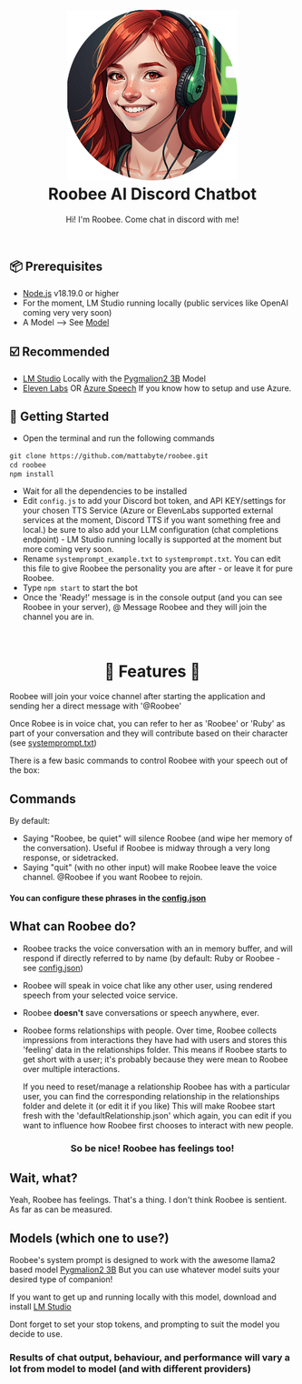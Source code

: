 <h1 align="center">
  <br>
  <a href="https://github.com/Mattabyte/Roobee"><img src="./docs/.gitbook/assets/roobee_pic.png" height="300" alt="Roobee AI Discord Chatbot"></a>
  <br>
  Roobee AI Discord Chatbot
  <br>
</h1>

<p align="center">Hi! I'm Roobee. Come chat in discord with me!</p>

<br>

## 📦 Prerequisites

- [Node.js](https://nodejs.org/en/) v18.19.0 or higher
- For the moment, LM Studio running locally (public services like OpenAI coming very very soon)
- A Model --> See [Model](#model)


## ☑️ Recommended
- [LM Studio](https://lmstudio.ai/) Locally with the [Pygmalion2 3B](https://huggingface.co/TheBloke/Pygmalion-2-13B-GGUF) Model
- [Eleven Labs](https://elevenlabs.io/) 
  OR
  [Azure Speech](https://azure.microsoft.com/en-au/products/ai-services/ai-speech) If you know how to setup and use Azure.

## 🚀 Getting Started

- Open the terminal and run the following commands

```
git clone https://github.com/mattabyte/roobee.git
cd roobee
npm install
```

- Wait for all the dependencies to be installed
- Edit `config.js` to add your Discord bot token, and API KEY/settings for your chosen TTS Service (Azure or ElevenLabs supported external services at the moment, Discord TTS if you want something free and local.)
  be sure to also add your LLM configuration (chat completions endpoint) - LM Studio running locally is supported at the moment but more coming very soon.
- Rename `systemprompt_example.txt` to `systemprompt.txt`. You can edit this file to give Roobee the personality you are after - or leave it for pure Roobee.
- Type `npm start` to start the bot
- Once the 'Ready!' message is in the console output (and you can see Roobee in your server), @ Message Roobee and they will join the channel you are in.


<br>

<h1 align="center"> 🌟 Features 🌟 </h1>

Roobee will join your voice channel after starting the application and sending her a direct message with '@Roobee'

Once Robee is in voice chat, you can refer to her as 'Roobee' or 'Ruby' as part of your conversation and they will contribute based on their character (see [systemprompt.txt](https://github.com/Mattabyte/Roobee/tree/main/config))

There is a few basic commands to control Roobee with your speech out of the box:


## Commands
By default:
- Saying "Roobee, be quiet" will silence Roobee (and wipe her memory of the conversation). Useful if Roobee is midway through a very long response, or sidetracked.
- Saying "quit" (with no other input) will make Roobee leave the voice channel. @Roobee if you want Roobee to rejoin.

#### You can configure these phrases in the [config.json](https://github.com/Mattabyte/Roobee/tree/main/config)

## What can Roobee do?

- Roobee tracks the voice conversation with an in memory buffer, and will respond if directly referred to by name (by default: Ruby or Roobee - see [config.json](https://github.com/Mattabyte/Roobee/tree/main/config))
- Roobee will speak in voice chat like any other user, using rendered speech from your selected voice service.
- Roobee <strong>doesn't</strong> save conversations or speech anywhere, ever.
- Roobee forms relationships with people. Over time, Roobee collects impressions from interactions they have had with users and stores this 'feeling' data in the relationships folder.
  This means if Roobee starts to get short with a user; it's probably because they were mean to Roobee over multiple interactions.

  If you need to reset/manage a relationship Roobee has with a particular user, you can find the corresponding relationship in the relationships folder and delete it (or edit it if you like)
  This will make Roobee start fresh with the 'defaultRelationship.json' which again, you can edit if you want to influence how Roobee first chooses to interact with new people.

<h3 align="center">So be nice! Roobee has feelings too!</h3>


## Wait, what? 

Yeah, Roobee has feelings. That's a thing.
I don't think Roobee is sentient. As far as can be measured.



## Models (which one to use?)

Roobee's system prompt is designed to work with the awesome llama2 based model [Pygmalion2 3B](https://huggingface.co/TheBloke/Pygmalion-2-13B-GGUF)
But you can use whatever model suits your desired type of companion!

If you want to get up and running locally with this model, download and install [LM Studio](https://lmstudio.ai/)

Dont forget to set your stop tokens, and prompting to suit the model you decide to use.


### Results of chat output, behaviour, and performance will vary a lot from model to model (and with different providers)

